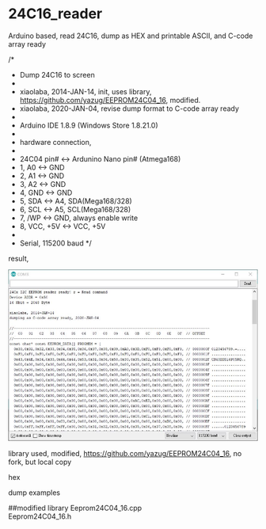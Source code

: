 # 24C16_reader
Arduino based, read 24C16, dump as HEX and printable ASCII, and C-code array ready  

/*
 * Dump 24C16 to screen
 * 
 * xiaolaba, 2014-JAN-14, init, uses library, https://github.com/yazug/EEPROM24C04_16, modified.
 * xiaolaba, 2020-JAN-04, revise dump format to C-code array ready 
 * 
 * Arduino IDE 1.8.9 (Windows Store 1.8.21.0)
 * 
 * hardware connection,
 * 
 * 24C04 pin#   <-> Ardunino Nano pin# (Atmega168)
 * 1, A0        <-> GND
 * 2, A1        <-> GND
 * 3, A2        <-> GND
 * 4, GND       <-> GND
 * 5, SDA       <-> A4, SDA(Mega168/328)
 * 6, SCL       <-> A5, SCL(Mega168/328)
 * 7, /WP       <-> GND, always enable write
 * 8, VCC, +5V  <-> VCC, +5V
 * 
 * Serial, 115200 baud
 */

result,

![xiaolaba_24C16_reader_ATmega168_16MHz.JPG](xiaolaba_24C16_reader_ATmega168_16MHz.JPG)  


library used, modified, https://github.com/yazug/EEPROM24C04_16, no fork, but local copy



hex

dump examples

##modified library
Eeprom24C04_16.cpp  
Eeprom24C04_16.h
